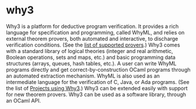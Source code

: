 # why3

Why3 is a platform for deductive program verification.  It provides a rich
language for specification and programming, called WhyML, and relies on
external theorem provers, both automated and interactive, to discharge
verification conditions.  (See the
[list of supported provers](http://why3.lri.fr/#provers).)  Why3 comes with a
standard library of logical theories (integer and real arithmetic, Boolean
operations, sets and maps, etc.) and basic programming data structures
(arrays, queues, hash tables, etc.).  A user can write WhyML programs directly
and get correct-by-construction OCaml programs through an automated extraction
mechanism.  WhyML is also used as an intermediate language for the
verification of C, Java, or Ada programs.  (See the list of
[Projects using Why3](http://why3.lri.fr/#users).)  Why3 can be extended
easily with support for new theorem provers.  Why3 can be used as a software
library, through an OCaml API.
